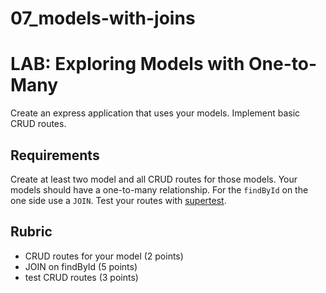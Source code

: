 # 07_models-with-joins

# LAB: Exploring Models with One-to-Many

Create an express application that uses your models. Implement basic CRUD routes.

## Requirements

Create at least two model and all CRUD routes for those models. Your models should
have a one-to-many relationship. For the `findById` on the one side use a `JOIN`. 
Test your routes with [supertest](https://github.com/visionmedia/supertest).

## Rubric

* CRUD routes for your model (2 points)
* JOIN on findById (5 points)
* test CRUD routes (3 points)